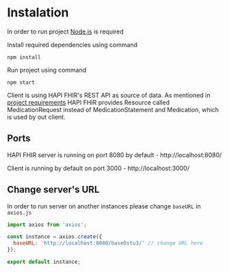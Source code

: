 # Instalation

In order to run project [Node.js](https://nodejs.org/en/) is required

Install required dependencies using command

```
npm install
```

Run project using command

```
npm start
```

Client is using HAPI FHIR's REST API as source of data. As mentioned in [project requirements](https://www.cs.put.poznan.pl/kmiazga/students/iwm/KartaPacjenta.pdf) HAPI FHIR provides Resource called MedicationRequest instead of MedicationStatement and Medication, which is used by out client.

## Ports

HAPI FHIR server is running on port 8080 by default - http://localhost:8080/

Client is running by default on port 3000 - http://localhost:3000/

## Change server's URL

In order to run server on another instances please change `baseURL` in `axios.js`

```javascript
import axios from 'axios';

const instance = axios.create({
  baseURL: 'http://localhost:8080/baseDstu3/' // change URL here
});

export default instance;
```
